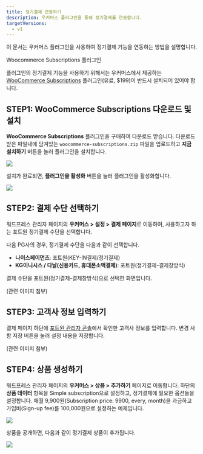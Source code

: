 ```yaml
---
title: 정기결제 연동하기
description: 우커머스 플러그인을 통해 정기결제를 연동합니다.
targetVersions:
  - v1
---
```


이 문서는 우커머스 플러그인을 사용하여 정기결제 기능을 연동하는 방법을 설명합니다.

<div class="hint" data-style="info">

Woocommerce Subscriptions 플러그인

플러그인의 정기결제 기능을 사용하기 위해서는 우커머스에서 제공하는 [WooCommerce Subscriptions](https://woocommerce.com/products/woocommerce-subscriptions/) 플러그인(유료, $199)이 반드시 설치되어 있어야 합니다.

</div>

## STEP1: WooCommerce Subscriptions 다운로드 및 설치

**WooCommerce Subscriptions** 플러그인을 구매하여 다운로드 받습니다. 다운로드 받은 파일내에 담겨있는
`woocommerce-subscriptions.zip` 파일을 업로드하고 **지금 설치하기** 버튼을 눌러 플러그인을
설치합니다.

![](/gitbook-assets/ko/woosub-1.png)

설치가 완료되면, **플러그인을 활성화** 버튼을 눌러 플러그인을 활성화합니다.

![](/gitbook-assets/ko/woosub-2.png)

## STEP2: 결제 수단 선택하기

워드프레스 관리자 페이지의 **우커머스 > 설정 > 결제 페이지**로 이동하여, 사용하고자 하는 포트원 정기결제 수단을 선택합니다.

다음 PG사의 경우, 정기결제 수단을 다음과 같이 선택합니다.

- **나이스페이먼츠**: 포트원(KEY-IN결제/정기결제)
- **KG이니시스 / 다날(신용카드, 휴대폰소액결제)**: 포트원(정기결제-결제창방식)

결제 수단을 포트원(정기결제-결제창방식)으로 선택한 화면입니다.

(관련 이미지 첨부)

## STEP3: 고객사 정보 입력하기

결제 페이지 하단에 [포트원 관리자 콘솔](https://admin.portone.io)에서 확인한 고객사 정보를 입력합니다. 변경 사항 저장 버튼을 눌러 설정 내용을 저장합니다.

(관련 이미지 첨부)

## STEP4: 상품 생성하기

워드프레스 관리자 페이지의 **우커머스 > 상품 > 추가하기** 페이지로 이동합니다. 하단의 **상품
데이터** 항목을 Simple subscription으로 설정하고, 정기결제에 필요한 옵션들을 설정합니다.
매월 9,900원(Subscription price: 9900, every, month)을 과금하고 가입비(Sign-up fee)를 100,000원으로
설정하는 예제입니다.

![](/gitbook-assets/ko/woosub-5.png)

상품을 공개하면, 다음과 같이 정기결제 상품이 추가됩니다.

![](/gitbook-assets/ko/woosub-6.png)
